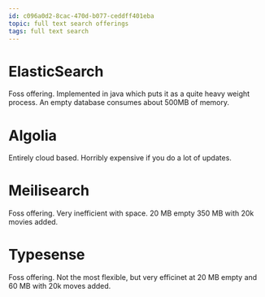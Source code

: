 ```yaml
---
id: c096a0d2-8cac-470d-b077-ceddff401eba
topic: full text search offerings
tags: full text search
---
```


# ElasticSearch

Foss offering. Implemented in java which puts it as a quite heavy weight process. An empty database consumes about 500MB of memory.

# Algolia

Entirely cloud based. Horribly expensive if you do a lot of updates.

# Meilisearch

Foss offering. Very inefficient with space. 20 MB empty 350 MB with 20k movies added.

# Typesense

Foss offering. Not the most flexible, but very efficinet at 20 MB empty and 60 MB with 20k moves added.